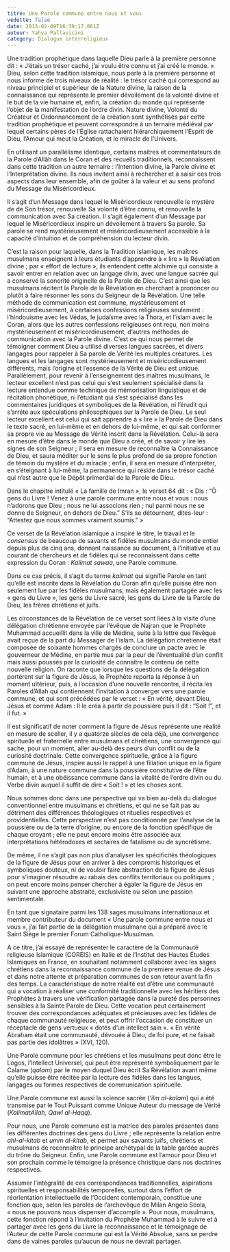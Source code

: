 ```yaml
---
titre: Une Parole commune entre nous et vous
vedette: false
date: 2013-02-09T16:39:17.061Z
auteur: Yahya Pallavicini
category: Dialogue interreligieux
---
```

Une tradition prophétique dans laquelle Dieu parle à la première personne dit&nbsp;: «&nbsp;J’étais un trésor caché, j’ai voulu être connu et j’ai créé le monde.&nbsp;» Dieu, selon cette tradition islamique, nous parle à la première personne et nous informe de trois niveaux de réalité : le trésor caché qui correspond au niveau principiel et supérieur de la Nature divine, la raison de la connaissance qui représente le premier dévoilement de la volonté divine et le but de la vie humaine et, enfin, la création du monde qui représente l’objet de la manifestation de l’ordre divin. Nature divine, Volonté du Créateur et Ordonnancement de la création sont synthétisés par cette tradition prophétique et peuvent correspondre à un ternaire médiéval par lequel certains pères de l’Église rattachaient hiérarchiquement l’Esprit de Dieu, l’Amour qui meut la Création, et le miracle de l’Univers.


En utilisant un parallélisme identique, certains maîtres et commentateurs de la Parole d’Allâh dans le Coran et des recueils traditionnels, reconnaissent dans cette tradition un autre ternaire&nbsp;: l’Intention divine, la Parole divine et l’Interprétation divine. Ils nous invitent ainsi à rechercher et à saisir ces trois aspects dans leur ensemble, afin de goûter à la valeur et au sens profond du Message du Miséricordieux.

Il s’agit d’un Message dans lequel le Miséricordieux renouvelle le mystère de de Son trésor, renouvelle Sa volonté d’être connu, et renouvelle la communication avec Sa création. Il s’agit également d’un Message par lequel le Miséricordieux inspire un dévoilement à travers Sa parole. Sa parole se rend mystérieusement et miséricordieusement accessible à la capacité d’intuition et de compréhension du lecteur divin.

C’est la raison pour laquelle, dans la Tradition islamique, les maîtres musulmans enseignent à leurs étudiants d’apprendre à «&nbsp;lire&nbsp;» la Révélation divine&nbsp;; par «&nbsp;effort de lecture&nbsp;», ils entendent cette alchimie qui consiste à savoir entrer en relation avec un langage divin, avec une langue sacrée qui a conservé la sonorité originelle de la Parole de Dieu. C’est ainsi que les musulmans récitent la Parole de la Révélation en cherchant à prononcer ou plutôt à faire résonner les sons du Seigneur de la Révélation. Une telle méthode de communication est commune, mystérieusement et miséricordieusement, à certaines confessions religieuses seulement&nbsp;: l’hindouisme avec les Védas, le judaïsme avec la Thora, et l’islam avec le Coran, alors que les autres confessions religieuses ont reçu, non moins mystérieusement et miséricordieusement, d’autres méthodes de communication avec la Parole divine. C’est ce qui nous permet de témoigner comment Dieu a utilisé diverses langues sacrées, et divers langages pour rappeler à Sa parole de Vérité les multiples créatures. Les langues et les langages sont mystérieusement et miséricordieusement différents, mais l’origine et l’essence de la Vérité de Dieu est unique. Parallèlement, pour revenir à l’enseignement des maîtres musulmans, le lecteur excellent n’est pas celui qui s’est seulement spécialisé dans la lecture entendue comme technique de mémorisation linguistique et de récitation phonétique, ni l’étudiant qui s’est spécialisé dans les commentaires juridiques et symboliques de la Révélation, ni l’érudit qui s’arrête aux spéculations philosophiques sur la Parole de Dieu. Le seul lecteur excellent est celui qui sait apprendre à «&nbsp;lire&nbsp;» la Parole de Dieu dans le texte sacré, en lui-même et en dehors de lui-même, et qui sait conformer sa propre vie au Message de Vérité inscrit dans la Révélation. Celui-là sera en mesure d’être dans le monde que Dieu a créé, et de savoir y lire les signes de son Seigneur&nbsp;; il sera en mesure de reconnaître la Connaissance de Dieu, et saura méditer sur le sens le plus profond de sa propre fonction de témoin du mystère et du miracle&nbsp;; enfin, il sera en mesure d’interpréter, en s’éteignant à lui-même, la permanence qui réside dans le trésor caché qui n’est autre que le Dépôt primordial de la Parole de Dieu.

Dans le chapitre intitulé «&nbsp;La famille de Imran&nbsp;», le verset 64 dit : «&nbsp;Dis&nbsp;: “Ô gens du Livre&nbsp;! Venez à une parole commune entre nous et vous : nous n’adorons que Dieu&nbsp;; nous ne lui associons rien ; nul parmi nous ne se donne de Seigneur, en dehors de Dieu.” S’ils se détournent, dites-leur&nbsp;: “Attestez que nous sommes vraiment soumis.”&nbsp;»

Ce verset de la Révélation islamique a inspiré le titre, le travail et le *consensus* de beaucoup de savants et fidèles musulmans du monde entier depuis plus de cinq ans, donnant naissance au document, à l’initiative et au courant de chercheurs et de fidèles qui se reconnaissent dans cette expression du Coran&nbsp;: *Kalimat sawaa*, une Parole commune.

Dans ce cas précis, il s’agit du terme *kalimat* qui signifie Parole en tant qu’elle est inscrite dans la Révélation du Coran afin qu’elle puisse être non seulement lue par les fidèles musulmans, mais également partagée avec les «&nbsp;gens du Livre&nbsp;», les gens du Livre sacré, les gens du Livre de la Parole de Dieu, les frères chrétiens et juifs.

Les circonstances de la Révélation de ce verset sont liées à la visite d’une délégation chrétienne envoyée par l’évêque de Najran que le Prophète Muhammad accueillit dans la ville de Médine, suite à la lettre que l’évêque avait reçue de la part du Messager de l’islam. La délégation chrétienne était composée de soixante hommes chargés de conclure un pacte avec le gouverneur de Médine, en partie mus par la peur de l’éventualité d’un conflit mais aussi poussés par la curiosité de connaître le contenu de cette nouvelle religion. On raconte que lorsque les questions de la délégation portèrent sur la figure de Jésus, le Prophète reporta la réponse à un moment ultérieur, puis, à l’occasion d’une nouvelle rencontre, il récita les Paroles d’Allah qui contiennent l’invitation à converger vers une parole commune, et qui sont précédées par le verset&nbsp;: «&nbsp;En vérité, devant Dieu, Jésus et comme Adam&nbsp;: Il le créa à partir de poussière puis Il dit&nbsp;: “Soit&nbsp;!”, et il fut.&nbsp;»

Il est significatif de noter comment la figure de Jésus représente une réalité en mesure de sceller, il y a quatorze siècles de cela déjà, une convergence spirituelle et fraternelle entre musulmans et chrétiens, une convergence qui sache, pour un moment, aller au-delà des peurs d’un conflit ou de la curiosité doctrinale.
Cette convergence spirituelle, grâce à la figure commune de Jésus, inspire aussi le rappel à une filiation unique en la figure d’Adam, à une nature commune dans la poussière constitutive de l’être humain, et à une obéissance commune dans la vitalité de l’ordre divin ou du Verbe divin auquel il suffit de dire «&nbsp;Soit&nbsp;!&nbsp;» et les choses sont.

Nous sommes donc dans une perspective qui va bien au-delà du dialogue conventionnel entre musulmans et chrétiens, et qui ne se fait pas au détriment des différences théologiques et rituelles respectives et providentielles. Cette perspective n’est pas conditionnée par l’analyse de la poussière ou de la terre d’origine, ou encore de la fonction spécifique de chaque croyant&nbsp;; elle ne peut encore moins être associée aux interprétations hétérodoxes et sectaires de fatalisme ou de syncrétisme.

De même, il ne s’agit pas non plus d’analyser les spécificités théologiques de la figure de Jésus pour en arriver à des compromis historiques et symboliques douteux, ni de vouloir faire abstraction de la figure de Jésus pour s’imaginer résoudre au rabais des conflits territoriaux ou politiques&nbsp;; on peut encore moins penser chercher à égaler la figure de Jésus en suivant une approche abstraite, exclusiviste ou selon une passion sentimentale.

En tant que signataire parmi les 138 sages musulmans internationaux et membre contributeur du document «&nbsp;Une parole commune entre nous et vous&nbsp;», j’ai fait partie de la délégation musulmane qui a préparé avec le Saint Siège le premier Forum Catholique-Musulman.

A ce titre, j’ai essayé de représenter le caractère de la Communauté religieuse Islamique (COREIS) en Italie et de l’Institut des Hautes Études Islamiques en France, en souhaitant notamment collaborer avec les sages chrétiens dans la reconnaissance commune de la première venue de Jésus et dans notre attente et préparation communes de son retour avant la fin des temps. La caractéristique de notre réalité est d’être une communauté qui a vocation à réaliser une conformité traditionnelle avec les héritiers des Prophètes à travers une vérification partagée dans la pureté des personnes sensibles à la Sainte Parole de Dieu. Cette vocation peut certainement trouver des correspondances adéquates et précieuses avec les fidèles de chaque communauté religieuse, et peut offrir l’occasion de constituer un réceptacle de gens vertueux «&nbsp;dotés d’un intellect sain&nbsp;». «&nbsp;En vérité Abraham était une communauté, dévouée à Dieu, de foi pure, et ne faisait pas partie des idolâtres&nbsp;» (XVI, 120).

Une Parole commune pour les chrétiens et les musulmans peut donc être le Logos, l’Intellect Universel, qui peut être représenté symboliquement par le Calame (*qalam*) par le moyen duquel Dieu écrit Sa Révélation avant même qu’elle puisse être récitée par la lecture des fidèles dans les langues, langages ou formes respectives de communication spirituelle.

Une Parole commune est aussi la science sacrée (*‘ilm al-kalam*) qui a été transmise par le Tout Puissant comme Unique Auteur du message de Vérité (*KalimatAllah, Qawl al-Haqq*).

Pour nous, une Parole commune est la matrice des paroles présentes dans les différentes doctrines des gens du Livre ; elle représente la relation entre *ahl-al-kitab* et *umm al-kitab*, et permet aux savants juifs, chrétiens et musulmans de reconnaître le principe archétypal de la table gardée auprès du trône du Seigneur.
Enfin, une Parole commune est l’amour pour Dieu et son prochain comme le témoigne la présence christique dans nos doctrines respectives.

Assumer l’intégralité de ces correspondances traditionnelles, aspirations spirituelles et responsabilités temporelles, surtout dans l’effort de réorientation intellectuelle de l’Occident contemporain, constitue une fonction que, selon les paroles de l’archevêque de Milan Angelo Scola, «&nbsp;nous ne pouvons nous dispenser d’accomplir&nbsp;». Pour nous, musulmans, cette fonction répond à l’invitation du Prophète Muhammad à le suivre et à partager avec les gens du Livre la reconnaissance et le témoignage de l’Auteur de cette Parole commune qui est la Vérité Absolue, sans se perdre dans de vaines paroles qu’aucun de nous ne devrait partager.